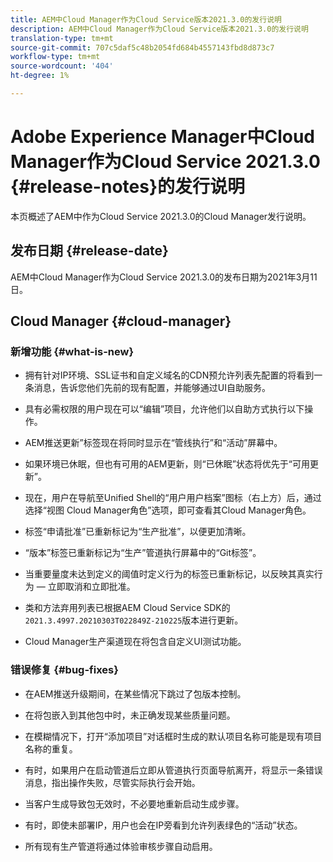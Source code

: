 ```yaml
---
title: AEM中Cloud Manager作为Cloud Service版本2021.3.0的发行说明
description: AEM中Cloud Manager作为Cloud Service版本2021.3.0的发行说明
translation-type: tm+mt
source-git-commit: 707c5daf5c48b2054fd684b4557143fbd8d873c7
workflow-type: tm+mt
source-wordcount: '404'
ht-degree: 1%

---
```



# Adobe Experience Manager中Cloud Manager作为Cloud Service 2021.3.0 {#release-notes}的发行说明

本页概述了AEM中作为Cloud Service 2021.3.0的Cloud Manager发行说明。

## 发布日期 {#release-date}

AEM中Cloud Manager作为Cloud Service 2021.3.0的发布日期为2021年3月11日。

## Cloud Manager {#cloud-manager}

### 新增功能 {#what-is-new}

* 拥有针对IP环境、SSL证书和自定义域名的CDN预允许列表先配置的将看到一条消息，告诉您他们先前的现有配置，并能够通过UI自助服务。

* 具有必需权限的用户现在可以“编辑”项目，允许他们以自助方式执行以下操作。

* AEM推送更新”标签现在将同时显示在“管线执行”和“活动”屏幕中。

* 如果环境已休眠，但也有可用的AEM更新，则“已休眠”状态将优先于“可用更新”。

* 现在，用户在导航至Unified Shell的“用户用户档案”图标（右上方）后，通过选择“视图 Cloud Manager角色”选项，即可查看其Cloud Manager角色。

* 标签“申请批准”已重新标记为“生产批准”，以便更加清晰。

* “版本”标签已重新标记为“生产”管道执行屏幕中的“Git标签”。

* 当重要量度未达到定义的阈值时定义行为的标签已重新标记，以反映其真实行为 — 立即取消和立即批准。

* 类和方法弃用列表已根据AEM Cloud Service SDK的`2021.3.4997.20210303T022849Z-210225`版本进行更新。

* Cloud Manager生产渠道现在将包含自定义UI测试功能。

### 错误修复 {#bug-fixes}

* 在AEM推送升级期间，在某些情况下跳过了包版本控制。

* 在将包嵌入到其他包中时，未正确发现某些质量问题。

* 在模糊情况下，打开“添加项目”对话框时生成的默认项目名称可能是现有项目名称的重复。

* 有时，如果用户在启动管道后立即从管道执行页面导航离开，将显示一条错误消息，指出操作失败，尽管实际执行会开始。

* 当客户生成导致包无效时，不必要地重新启动生成步骤。

* 有时，即使未部署IP，用户也会在IP旁看到允许列表绿色的“活动”状态。

* 所有现有生产管道将通过体验审核步骤自动启用。
